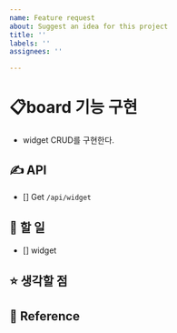 ```yaml
---
name: Feature request
about: Suggest an idea for this project
title: ''
labels: ''
assignees: ''

---
```


# 📋board 기능 구현
- widget CRUD를 구현한다.

## ✍️ API
- [] Get `/api/widget`


## 📖 할 일
- [] widget

## ⭐️ 생각할 점

## 📑 Reference
